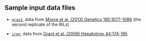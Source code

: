## Sample input data files

- [`grav2`](grav2), data from
  [Moore et al. (2013) Genetics 195:1077-1086](http://www.genetics.org/content/195/3/1077.abstract)
  (the second replicate of the RILs)
  
- [`iron`](iron), data from
  [Grant et al. (2006) Hepatology 44:174-185](http://www.ncbi.nlm.nih.gov/pubmed/16799992)
